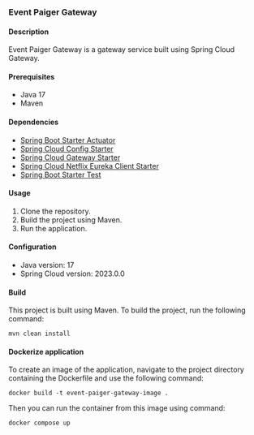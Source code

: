 ### Event Paiger Gateway

#### Description
Event Paiger Gateway is a gateway service built using Spring Cloud Gateway.

#### Prerequisites
- Java 17
- Maven

#### Dependencies
- [Spring Boot Starter Actuator](https://docs.spring.io/spring-boot/docs/current/reference/html/actuator.html)
- [Spring Cloud Config Starter](https://spring.io/projects/spring-cloud)
- [Spring Cloud Gateway Starter](https://spring.io/guides/gs/gateway/)
- [Spring Cloud Netflix Eureka Client Starter](https://spring.io/guides/gs/service-registration-and-discovery/)
- [Spring Boot Starter Test](https://spring.io/guides/gs/testing-web/)

#### Usage
1. Clone the repository.
2. Build the project using Maven.
3. Run the application.

#### Configuration
- Java version: 17
- Spring Cloud version: 2023.0.0

#### Build
This project is built using Maven. To build the project, run the following command:
```shell
mvn clean install
```

#### Dockerize application

To create an image of the application, navigate to the project directory containing the Dockerfile and use the following command:
```shell
docker build -t event-paiger-gateway-image .
```
Then you can run the container from this image using command:
```shell
docker compose up
```
